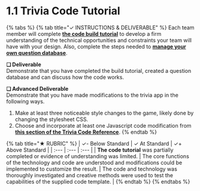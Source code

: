 # 1.1 Trivia Code Tutorial

{% tabs %}
{% tab title="✓  INSTRUCTIONS & DELIVERABLE" %}
Each team member will complete [**the code build tutorial**](https://docs.idew.org/code-trivia/code-template/template-build-tutorial) to develop a firm understanding of the technical opportunities and constraints your team will have with your design. Also, complete the steps needed to [**manage your own question database**](https://docs.idew.org/code-trivia/code-template/managing-the-question-db).

**❏ Deliverable**  
Demonstrate that you have completed the build tutorial, created a question database and can discuss how the code works.

**❏ Advanced Deliverable**  
Demonstrate that you have made modifications to the trivia app in the following ways.

1. Make at least three noticeable style changes to the game, likely done by changing the stylesheet CSS.
2. Choose and incorporate at least one Javascript code modification from [**this section of the Trivia Code Reference**](https://docs.idew.org/code-trivia/advanced/code-mod-examples).
{% endtab %}

{% tab title="★  RUBRIC" %}
| ✓-  Below Standard | ✓  At Standard | ✓+  Above Standard |
| :--- | :--- | :--- |
| **The code tutorial** was partially completed or evidence of understanding was limited. | The core functions of the technology and code are understood and modifications could be implemented to customize the result. | The code and technology was thoroughly investigated and creative methods were used to test the capabilities of the supplied code template. |
{% endtab %}
{% endtabs %}

